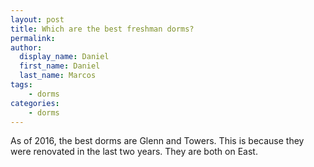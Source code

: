 ```yaml
---
layout: post
title: Which are the best freshman dorms?
permalink: 
author:
  display_name: Daniel
  first_name: Daniel
  last_name: Marcos
tags: 
    - dorms
categories:
    - dorms
---
```


As of 2016, the best dorms are Glenn and Towers. This is because they were renovated in the last two years. They are both on East.
